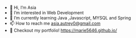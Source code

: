 - 👋 Hi, I’m Asia
- 👀 I’m interested in Web Development
- 🌱 I’m currently learning Java ,Javascript, MYSQL and Spring
- 📫 How to reach me asia.autrey0@gmail.com
- 👤 Checkout my portfolio! https://marie5646.github.io/
<!---
Marie5646/Marie5646 is a ✨ special ✨ repository because its `README.md` (this file) appears on your GitHub profile.
You can click the Preview link to take a look at your changes.
--->
